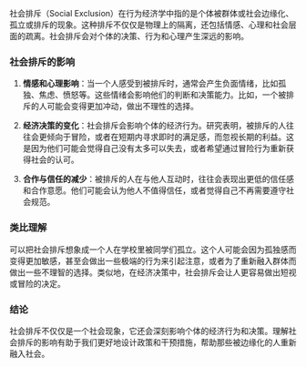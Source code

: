 社会排斥（Social Exclusion）在行为经济学中指的是个体被群体或社会边缘化、孤立或排斥的现象。这种排斥不仅仅是物理上的隔离，还包括情感、心理和社会层面的疏离。社会排斥会对个体的决策、行为和心理产生深远的影响。

### 社会排斥的影响

1. **情感和心理影响**：当一个人感受到被排斥时，通常会产生负面情绪，比如孤独、焦虑、愤怒等。这些情绪会影响他们的判断和决策能力。比如，一个被排斥的人可能会变得更加冲动，做出不理性的选择。

2. **经济决策的变化**：社会排斥会影响个体的经济行为。研究表明，被排斥的人往往会更倾向于冒险，或者在短期内寻求即时的满足感，而忽视长期的利益。这是因为他们可能会觉得自己没有太多可以失去，或者希望通过冒险行为重新获得社会的认可。

3. **合作与信任的减少**：被排斥的人在与他人互动时，往往会表现出更低的信任感和合作意愿。他们可能会认为他人不值得信任，或者觉得自己不再需要遵守社会规范。

### 类比理解

可以把社会排斥想象成一个人在学校里被同学们孤立。这个人可能会因为孤独感而变得更加敏感，甚至会做出一些极端的行为来引起注意，或者为了重新融入群体而做出一些不理智的选择。类似地，在经济决策中，社会排斥会让人更容易做出短视或冒险的决定。

### 结论

社会排斥不仅仅是一个社会现象，它还会深刻影响个体的经济行为和决策。理解社会排斥的影响有助于我们更好地设计政策和干预措施，帮助那些被边缘化的人重新融入社会。
